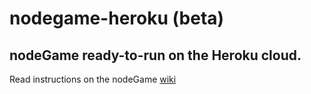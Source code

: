 # nodegame-heroku (beta)

nodeGame ready-to-run on the Heroku cloud.
---

Read instructions on the nodeGame [wiki](https://github.com/nodeGame/nodegame/wiki/nodeGame-on-Heroku)
